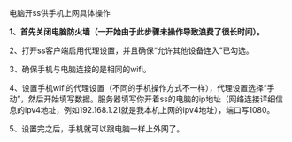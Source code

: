 电脑开ss供手机上网具体操作

**1、首先关闭电脑防火墙（一开始由于此步骤未操作导致浪费了很长时间）。**

2、打开ss客户端启用代理设置，并且确保“允许其他设备连入”已勾选。

3、确保手机与电脑连接的是相同的wifi。

4、设置手机wifi的代理设置（不同的手机操作方式不一样），代理设置选择“手动”，然后开始填写数据。服务器填写你开着ss的电脑的ip地址（网络连接详细信息的ipv4地址，例如192.168.1.21就是我本机上网的ipv4地址），端口写1080。

5、设置完之后，手机就可以跟电脑一样上外网了。


